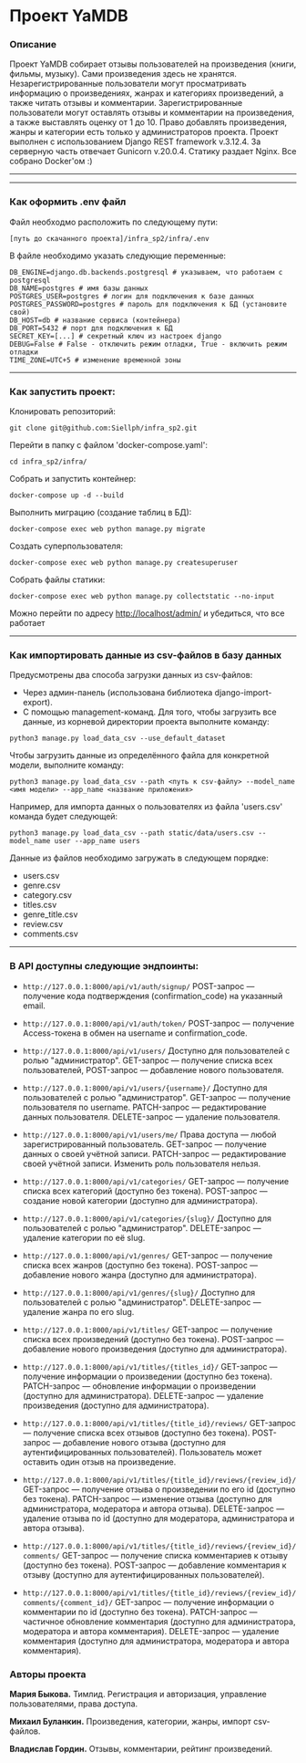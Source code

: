 # Проект YaMDB

### Описание 
Проект YaMDB собирает отзывы пользователей на произведения (книги, фильмы, музыку). Сами произведения здесь не хранятся. Незарегистрированные пользователи могут просматривать информацию о произведениях, жанрах и категориях произведений, а также читать отзывы и комментарии.
Зарегистрированные пользователи могут оставлять отзывы и комментарии на произведения, а также выставлять оценку от 1 до 10. Право добавлять произведения, жанры и категории есть только у администраторов проекта. Проект выполнен с использованием Django REST framework v.3.12.4. За серверную часть отвечает Gunicorn v.20.0.4. Статику раздает Nginx. Все собрано Docker'ом :)

----

----
### Как оформить .env файл

Файл необходмо расположить по следующему пути:
```
[путь до скачанного проекта]/infra_sp2/infra/.env
```

В файле необходимо указать следующие переменные:

```
DB_ENGINE=django.db.backends.postgresql # указываем, что работаем с postgresql
DB_NAME=postgres # имя базы данных
POSTGRES_USER=postgres # логин для подключения к базе данных
POSTGRES_PASSWORD=postgres # пароль для подключения к БД (установите свой)
DB_HOST=db # название сервиса (контейнера)
DB_PORT=5432 # порт для подключения к БД
SECRET_KEY=[...] # секретный ключ из настроек django
DEBUG=False # False - отключить режим отладки, True - включить режим отладки
TIME_ZONE=UTC+5 # изменение временной зоны
```
----

### Как запустить проект:

Клонировать репозиторий:

```
git clone git@github.com:Siellph/infra_sp2.git
```

Перейти в папку с файлом 'docker-compose.yaml':
```
cd infra_sp2/infra/
```

Собрать и запустить контейнер:

```
docker-compose up -d --build
```

Выполнить миграцию (создание таблиц в БД):

```
docker-compose exec web python manage.py migrate
```

Создать суперпользователя:

```
docker-compose exec web python manage.py createsuperuser
```

Собрать файлы статики:

```
docker-compose exec web python manage.py collectstatic --no-input
```

Можно перейти по адресу [http://localhost/admin/](http://localhost/admin/login/?next=/admin/) и убедиться, что все работает

----

### Как импортировать данные из csv-файлов в базу данных

Предусмотрены два способа загрузки данных из csv-файлов:

* Через админ-панель (использована библиотека django-import-export).
* С помощью management-команд. Для того, чтобы загрузить все данные, из корневой директории проекта выполните команду:

```
python3 manage.py load_data_csv --use_default_dataset
```

Чтобы загрузить данные из определённого файла для конкретной модели, выполните команду:

```
python3 manage.py load_data_csv --path <путь к csv-файлу> --model_name <имя модели> --app_name <название приложения>
```

Например, для импорта данных о пользователях из файла 'users.csv' команда будет следующей:

```
python3 manage.py load_data_csv --path static/data/users.csv --model_name user --app_name users
```

Данные из файлов необходимо загружать в следующем порядке:
* users.csv
* genre.csv
* category.csv
* titles.csv
* genre_title.csv
* review.csv
* comments.csv

----

### В API доступны следующие эндпоинты:

* ```http://127.0.0.1:8000/api/v1/auth/signup/``` POST-запрос — получение кода подтверждения (confirmation_code) на указанный email.

* ```http://127.0.0.1:8000/api/v1/auth/token/``` POST-запрос — получение Access-токена в обмен на username и confirmation_code.

* ```http://127.0.0.1:8000/api/v1/users/``` Доступно для пользователей с ролью "администратор".
GET-запрос — получение списка всех пользователей, POST-запрос — добавление нового пользователя.

* ```http://127.0.0.1:8000/api/v1/users/{username}/``` Доступно для пользователей с ролью "администратор".
GET-запрос — получение пользователя по username.
PATCH-запрос — редактирование данных пользователя. DELETE-запрос — удаление пользователя.

* ```http://127.0.0.1:8000/api/v1/users/me/``` Права доступа — любой зарегистрированный пользователь.
GET-запрос — получение данных о своей учётной записи. PATCH-запрос — редактирование своей учётной записи.
Изменить роль пользователя нельзя.

* ```http://127.0.0.1:8000/api/v1/categories/``` GET-запрос — получение списка всех категорий (доступно без токена).
POST-запрос — создание новой категории (доступно для администратора).

* ```http://127.0.0.1:8000/api/v1/categories/{slug}/``` Доступно для пользователей с ролью "администратор".
DELETE-запрос — удаление категории по её slug.

* ```http://127.0.0.1:8000/api/v1/genres/``` GET-запрос — получение списка всех жанров (доступно без токена).
POST-запрос — добавление нового жанра (доступно для администратора).

* ```http://127.0.0.1:8000/api/v1/genres/{slug}/``` Доступно для пользователей с ролью "администратор".
DELETE-запрос — удаление жанра по его slug.

* ```http://127.0.0.1:8000/api/v1/titles/``` GET-запрос — получение списка всех произведений (доступно без токена).
POST-запрос — добавление нового произведения (доступно для администратора).

* ```http://127.0.0.1:8000/api/v1/titles/{titles_id}/``` GET-запрос — получение информации о произведении (доступно без токена).
PATCH-запрос — обновление информации о произведении (доступно для администратора).
DELETE-запрос — удаление произведения (доступно для администратора).

* ```http://127.0.0.1:8000/api/v1/titles/{title_id}/reviews/``` GET-запрос — получение списка всех отзывов (доступно без токена).
POST-запрос — добавление нового отзыва (доступно для аутентифицированных пользователей). Пользователь может оставить один отзыв на произведение.

* ```http://127.0.0.1:8000/api/v1/titles/{title_id}/reviews/{review_id}/``` GET-запрос — получение отзыва о произведении по его id (доступно без токена).
PATCH-запрос — изменение отзыва (доступно для администратора, модератора и автора отзыва).
DELETE-запрос — удаление отзыва по id (доступно для модератора, администратора и автора отзыва).

* ```http://127.0.0.1:8000/api/v1/titles/{title_id}/reviews/{review_id}/comments/``` GET-запрос — получение списка комментариев к отзыву (доступно без токена).
POST-запрос — добавление комментария к отзыву (доступно для аутентифицированных пользователей). 

* ```http://127.0.0.1:8000/api/v1/titles/{title_id}/reviews/{review_id}/comments/{comment_id}/``` GET-запрос — получение информации о комментарии по id (доступно без токена).
PATCH-запрос — частичное обновление комментария (доступно для администратора, модератора и автора комментария).
DELETE-запрос — удаление комментария (доступно для администратора, модератора и автора комментария).

### Авторы проекта

**Мария Быкова.** Тимлид. Регистрация и авторизация, управление пользователями, права доступа.

**Михаил Буланкин.** Произведения, категории, жанры, импорт csv-файлов.

**Владислав Гордин.** Отзывы, комментарии, рейтинг произведений.

